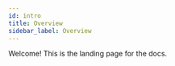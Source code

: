 ```yaml
---
id: intro
title: Overview
sidebar_label: Overview
---
```


Welcome! This is the landing page for the docs.